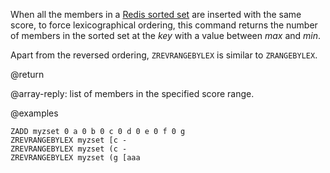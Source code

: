 When all the members in a [Redis sorted set](/docs/data-types/sorted-sets) are inserted with the same score, to force lexicographical ordering, this command returns the number of members in the sorted set at the _key_ with a value between _max_ and _min_.

Apart from the reversed ordering, `ZREVRANGEBYLEX` is similar to `ZRANGEBYLEX`.

@return

@array-reply: list of members in the specified score range.

@examples

```cli
ZADD myzset 0 a 0 b 0 c 0 d 0 e 0 f 0 g
ZREVRANGEBYLEX myzset [c -
ZREVRANGEBYLEX myzset (c -
ZREVRANGEBYLEX myzset (g [aaa
```
